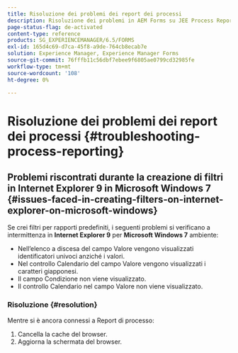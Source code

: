 ```yaml
---
title: Risoluzione dei problemi dei report dei processi
description: Risoluzione dei problemi in AEM Forms su JEE Process Reporting
page-status-flag: de-activated
content-type: reference
products: SG_EXPERIENCEMANAGER/6.5/FORMS
exl-id: 165d4c69-d7ca-45f8-a9de-764cb8ecab7e
solution: Experience Manager, Experience Manager Forms
source-git-commit: 76fffb11c56dbf7ebee9f6805ae0799cd32985fe
workflow-type: tm+mt
source-wordcount: '108'
ht-degree: 0%

---
```


# Risoluzione dei problemi dei report dei processi {#troubleshooting-process-reporting}

## Problemi riscontrati durante la creazione di filtri in Internet Explorer 9 in Microsoft Windows 7 {#issues-faced-in-creating-filters-on-internet-explorer-on-microsoft-windows}

Se crei filtri per rapporti predefiniti, i seguenti problemi si verificano a intermittenza in **Internet Explorer 9** per **Microsoft Windows 7** ambiente:

* Nell’elenco a discesa del campo Valore vengono visualizzati identificatori univoci anziché i valori.
* Nel controllo Calendario del campo Valore vengono visualizzati i caratteri giapponesi.
* Il campo Condizione non viene visualizzato.
* Il controllo Calendario nel campo Valore non viene visualizzato.

### Risoluzione {#resolution}

Mentre si è ancora connessi a Report di processo:

1. Cancella la cache del browser.
1. Aggiorna la schermata del browser.
